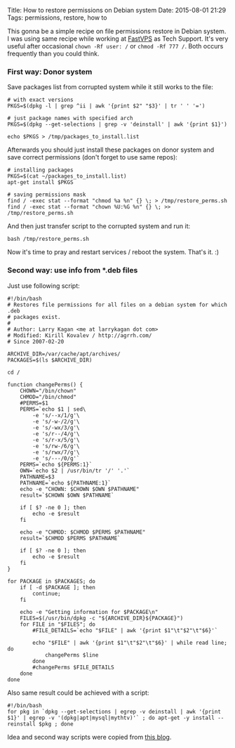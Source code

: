 Title: How to restore permissions on Debian system
Date: 2015-08-01 21:29
Tags: permissions, restore, how to

This gonna be a simple recipe on file permissions restore in Debian system. I was using same recipe while working at [FastVPS](http://fastvps.ru/) as Tech Support. It's very useful after occasional `chown -Rf user: /` or `chmod -Rf 777 /`. Both occurs frequently than you could think.

### First way: Donor system

Save packages list from corrupted system while it still works to the file:

    # with exact versions
    PKGS=$(dpkg -l | grep ^ii | awk '{print $2" "$3}' | tr ' ' '=')

    # just package names with specified arch
    PKGS=$(dpkg --get-selections | grep -v 'deinstall' | awk '{print $1}')

    echo $PKGS > /tmp/packages_to_install.list

Afterwards you should just install these packages on donor system and save correct permissions (don't forget to use same repos):

    # installing packages
    PKGS=$(cat ~/packages_to_install.list)
    apt-get install $PKGS

    # saving permissions mask
    find / -exec stat --format "chmod %a %n" {} \; > /tmp/restore_perms.sh
    find / -exec stat --format "chown %U:%G %n" {} \; >> /tmp/restore_perms.sh

And then just transfer script to the corrupted system and run it:

    bash /tmp/restore_perms.sh

Now it's time to pray and restart services / reboot the system. That's it. :)

### Second way: use info from *.deb files

Just use following script:

    #!/bin/bash
    # Restores file permissions for all files on a debian system for which .deb
    # packages exist.
    #
    # Author: Larry Kagan <me at larrykagan dot com>
    # Modified: Kirill Kovalev / http://agrrh.com/
    # Since 2007-02-20

    ARCHIVE_DIR=/var/cache/apt/archives/
    PACKAGES=$(ls $ARCHIVE_DIR)

    cd /

    function changePerms() {
        CHOWN="/bin/chown"
        CHMOD="/bin/chmod"
        #PERMS=$1
        PERMS=`echo $1 | sed\
            -e 's/--x/1/g'\
            -e 's/-w-/2/g'\
            -e 's/-wx/3/g'\
            -e 's/r--/4/g'\
            -e 's/r-x/5/g'\
            -e 's/rw-/6/g'\
            -e 's/rwx/7/g'\
            -e 's/---/0/g'`
        PERMS=`echo ${PERMS:1}`
        OWN=`echo $2 | /usr/bin/tr '/' '.'`
        PATHNAME=$3
        PATHNAME=`echo ${PATHNAME:1}`
        echo -e "CHOWN: $CHOWN $OWN $PATHNAME"
        result=`$CHOWN $OWN $PATHNAME`

        if [ $? -ne 0 ]; then
            echo -e $result
        fi

        echo -e "CHMOD: $CHMOD $PERMS $PATHNAME"
        result=`$CHMOD $PERMS $PATHNAME`

        if [ $? -ne 0 ]; then
            echo -e $result
        fi
    }

    for PACKAGE in $PACKAGES; do
        if [ -d $PACKAGE ]; then
            continue;
        fi

        echo -e "Getting information for $PACKAGE\n"
        FILES=$(/usr/bin/dpkg -c "${ARCHIVE_DIR}${PACKAGE}")
        for FILE in "$FILES"; do
            #FILE_DETAILS=`echo "$FILE" | awk '{print $1"\t"$2"\t"$6}'`

            echo "$FILE" | awk '{print $1"\t"$2"\t"$6}' | while read line; do
                changePerms $line
            done
            #changePerms $FILE_DETAILS
        done
    done

Also same result could be achieved with a script:

    #!/bin/bash
    for pkg in `dpkg --get-selections | egrep -v deinstall | awk '{print $1}' | egrep -v '(dpkg|apt|mysql|mythtv)'` ; do apt-get -y install --reinstall $pkg ; done

Idea and second way scripts were copied from [this blog](http://sysadminnotebook.blogspot.ru/2012/06/how-to-reset-folder-permissions-to.html).
